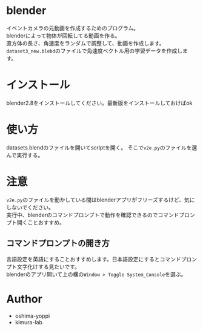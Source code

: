 # blender
イベントカメラの元動画を作成するためのプログラム。  
blenderによって物体が回転してる動画を作る。  
直方体の長さ、角速度をランダムで調整して、動画を作成します。  
`dataset3_new.blebd`のファイルで角速度ベクトル用の学習データを作成します。

# インストール

blender2.8をインストールしてください。最新版をインストールしておけばok


# 使い方

datasets.blendのファイルを開いてscriptを開く。
そこで`v2e.py`のファイルを選んで実行する。



# 注意
`v2e.py`のファイルを動かしている間はblenderアプリがフリーズするけど、気にしないでください。  
実行中、blenderのコマンドプロンプトで動作を確認できるのでコマンドプロンプト開くことおすすめ。  
## コマンドプロンプトの開き方
言語設定を英語にすることおすすめします。日本語設定にするとコマンドプロンプト文字化けする見たいです。  
blenderのアプリ開いて上の欄の`Window > Toggle System_Console`を選ぶ。




# Author


* oshima-yoppi
* kimura-lab

